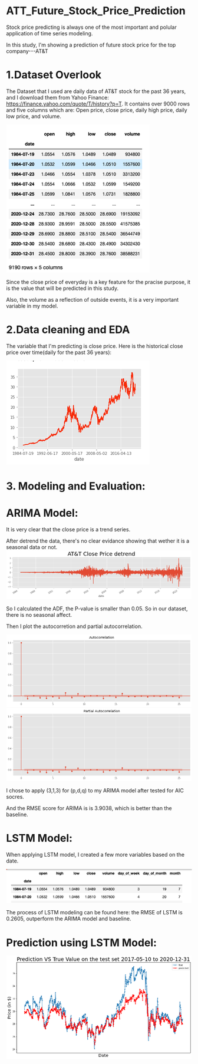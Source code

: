 # ATT_Future_Stock_Price_Prediction



Stock price predicting is always one of the most important and polular application of time series modeling.

In this study, I'm showing a prediction of future stock price for the top company---AT&T


# 1.Dataset Overlook

The Dataset that I used are daily data of AT&T stock for the past 36 years, and I download them from Yahoo Finance: https://finance.yahoo.com/quote/T/history?p=T. 
It contains over 9000 rows and five columns which are: Open price, close price, daily high price, daily low price, and volume.

![Screenshot](Image/1.png)

Since the close price of everyday is a key feature for the pracise purpose, it is the value that will be predicted in this study.

Also, the volume as a reflection of outside events, it is a very important variable in my model.


# 2.Data cleaning and EDA
The variable that I'm predicting is close price. 
Here is the historical close price over time(daily for the past 36 years):

![Screenshot](Image/2.png)


# 3. Modeling and Evaluation:
  # ARIMA Model:
  
  It is very clear that the close price is a trend series. 

  After detrend the data, there's no clear evidance showing that wether it is a seasonal data or not.
![Screenshot](Image/3.png)

So I calculated the ADF, the P-value is smaller than 0.05. So in our dataset, there is no seasonal affect.
  
  Then I plot the autocorretion and partial autocorrelation.
  
  ![Screenshot](Image/4.png)
  ![Screenshot](Image/5.png)
  
  I chose to apply (3,1,3) for (p,d,q) to my ARIMA model after tested for AIC socres.
  
  And the RMSE score for ARIMA is is 3.9038, which is better than the baseline.
  
  # LSTM Model:
  
  When applying LSTM model, I created a few more variables based on the date.
  
   ![Screenshot](Image/6.png)
   
  The process of LSTM modeling can be found here: 
  the RMSE of LSTM is 0.2605, outperform the ARIMA model and baseline. 
  
  # Prediction using LSTM Model:
  
  ![Screenshot](Image/7.png)
  

  




